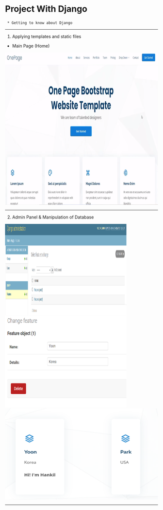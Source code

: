 # Project With Django
` * Getting to know about Django`

---
[comment]: <> (![home]&#40;img/index&#40;templates&#41;.PNG&#41;)

1. Applying templates and static files

- Main Page (Home)
<img src="./img/index(templates).PNG" width="800" height="500"/>

---

2. Admin Panel & Manipulation of Database
<p>
<img src="./img/Manipulation of Database.PNG" width="400" height="300"/>
<img src="./img/Manipulation of Database0.PNG" width="400" height="300"/>
<img src="./img/Manipulation of Database1.PNG" width="800" height="300"/>
</p>

---


